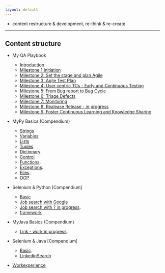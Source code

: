 ```yaml
---
layout: default
---
```


- content restructure & development, re-think & re-create.

* * *

## Content structure

- My QA Playbook
  - [Introduction](./playbook/qa_playbook.html)
  - [Milestone 1 Initiation](./playbook/01.html)
  - [Milestone 2: Set the stage and plan Agile](./playbook/02.html)
  - [Milestone 3: Agile Test Plan](./playbook/03.html)
  - [Milestone 4: User centric TCs - Early and Continuous Testing](./playbook/04.html)
  - [Milestone 5: From Bug report to Bug Cycle](./playbook/05.html)
  - [Milestone 6: Triage Defects](./playbook/06.html)
  - [Milestone 7: Monitoring](./playbook/07.html)
  - [Milestone 8: Realease Release - in progress](./playbook/08.html)
  - [Milestone 9: Foster Continuous Learning and Knowledge Sharing](./another-page.html)

- MyPy Basics (Compendium)
  - [Strings](./strings.html)
  - [Variables](./variables.html)
  - [Lists](./lists.html)
  - [Tuples](./tuples.html)
  - [Dictionary](./dictionary.html)
  - [Control](./control.html)
  - [Functions](./function.html).
  - [Exceptions](./exceptions.html).
  - [Files](./files.html).
  - [OOP](./oop.html)

- Selenium & Python [Compendium]
  - [Basic](./selenium_python/selenium_py.html)
  - [Job search with Google](./selenium_python/googlesearch.html)
  - [Job search with ? in progress](./another-page.html).
  - [framework](./framework.html)
  
- MyJava Basics (Compendium)
  - [Link - work in progress](./another-page.html).

- Selenium & Java [Compendium]
  - [Basic](./selenium_java/selenium_java_basics.html).
  - [LinkedinSearch](./selenium_java/linkedinSearch.html)

- [Workexperience](https://sciustechnologia.github.io/)
